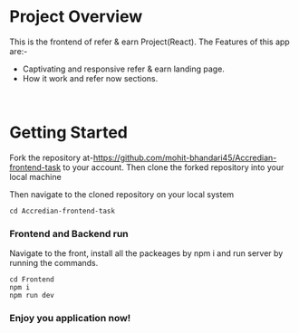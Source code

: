 # Project Overview

 This is the frontend of refer & earn Project(React).
The Features of this app are:-
- Captivating and responsive refer & earn landing page.
- How it work and refer now sections.

<br/>

# Getting Started

Fork the repository at-https://github.com/mohit-bhandari45/Accredian-frontend-task to your account.
Then clone the forked repository into your local machine

Then navigate to the cloned repository on your local system

``` 
cd Accredian-frontend-task
```


### **Frontend and Backend run**

Navigate to the front, install all the packeages by npm i and run server by running the commands.

``` 
cd Frontend
npm i
npm run dev
```

### Enjoy you application now!